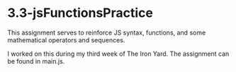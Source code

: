 # 3.3-jsFunctionsPractice

This assignment serves to reinforce JS syntax, functions, and some mathematical operators and sequences.

I worked on this during my third week of The Iron Yard. The assignment can be found in main.js.
